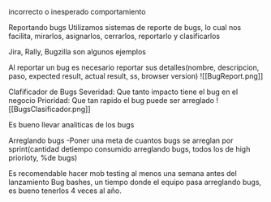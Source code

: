 incorrecto o inesperado comportamiento


Reportando bugs
Utilizamos sistemas de reporte de bugs, lo cual nos facilita, mirarlos, asignarlos, cerrarlos, reportarlo y clasificarlos

Jira, Rally, Bugzilla son algunos ejemplos

Al reportar un bug es necesario reportar sus detalles(nombre, descripcion, paso, expected result, actual result, ss, browser version)
![[BugReport.png]]

Clafificador de Bugs
Severidad: Que tanto impacto tiene el bug en el negocio
Prioridad: Que tan rapido el bug puede ser arreglado
![[BugsClasificador.png]]

Es bueno llevar analiticas de los bugs

Arreglando bugs
-Poner una meta de cuantos bugs se arreglan por sprint(cantidad detiempo consumido arreglando bugs, todos los de high priorioty, %de bugs)

Es recomendable hacer mob testing al menos una semana antes del lanzamiento
Bug bashes, un tiempo donde el equipo pasa arreglando bugs, es bueno tenerlos 4 veces al año.
